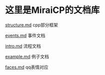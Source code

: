 # 这里是MiraiCP的文档库

[structure.md](structure.md) cpp部分框架

[events.md](events.md) 事件文档

[intro.md](intro.md) 流程文档

[example.md](example.md) 例子文档

[faces.md](faces.md) qq表情对应
